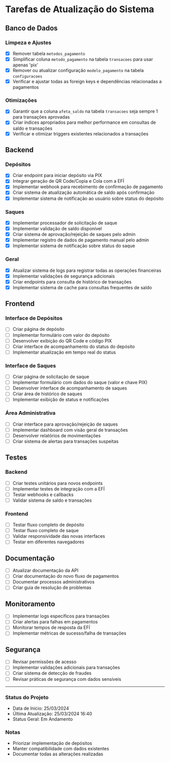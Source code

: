 # Tarefas de Atualização do Sistema

## Banco de Dados

### Limpeza e Ajustes
- [x] Remover tabela `metodos_pagamento`
- [x] Simplificar coluna `metodo_pagamento` na tabela `transacoes` para usar apenas 'pix'
- [x] Remover ou atualizar configuração `modelo_pagamento` na tabela `configuracoes`
- [x] Verificar e ajustar todas as foreign keys e dependências relacionadas a pagamentos

### Otimizações
- [x] Garantir que a coluna `afeta_saldo` na tabela `transacoes` seja sempre 1 para transações aprovadas
- [x] Criar índices apropriados para melhor performance em consultas de saldo e transações
- [x] Verificar e otimizar triggers existentes relacionados a transações

## Backend

### Depósitos
- [x] Criar endpoint para iniciar depósito via PIX
- [x] Integrar geração de QR Code/Copia e Cola com a EFÍ
- [x] Implementar webhook para recebimento de confirmação de pagamento
- [x] Criar sistema de atualização automática de saldo após confirmação
- [x] Implementar sistema de notificação ao usuário sobre status do depósito

### Saques
- [x] Implementar processador de solicitação de saque
- [x] Implementar validação de saldo disponível
- [x] Criar sistema de aprovação/rejeição de saques pelo admin
- [x] Implementar registro de dados de pagamento manual pelo admin
- [x] Implementar sistema de notificação sobre status do saque

### Geral
- [x] Atualizar sistema de logs para registrar todas as operações financeiras
- [x] Implementar validações de segurança adicionais
- [x] Criar endpoints para consulta de histórico de transações
- [x] Implementar sistema de cache para consultas frequentes de saldo

## Frontend

### Interface de Depósitos
- [ ] Criar página de depósito
- [ ] Implementar formulário com valor do depósito
- [ ] Desenvolver exibição do QR Code e código PIX
- [ ] Criar interface de acompanhamento do status do depósito
- [ ] Implementar atualização em tempo real do status

### Interface de Saques
- [ ] Criar página de solicitação de saque
- [ ] Implementar formulário com dados do saque (valor e chave PIX)
- [ ] Desenvolver interface de acompanhamento de saques
- [ ] Criar área de histórico de saques
- [ ] Implementar exibição de status e notificações

### Área Administrativa
- [ ] Criar interface para aprovação/rejeição de saques
- [ ] Implementar dashboard com visão geral de transações
- [ ] Desenvolver relatórios de movimentações
- [ ] Criar sistema de alertas para transações suspeitas

## Testes

### Backend
- [ ] Criar testes unitários para novos endpoints
- [ ] Implementar testes de integração com a EFÍ
- [ ] Testar webhooks e callbacks
- [ ] Validar sistema de saldo e transações

### Frontend
- [ ] Testar fluxo completo de depósito
- [ ] Testar fluxo completo de saque
- [ ] Validar responsividade das novas interfaces
- [ ] Testar em diferentes navegadores

## Documentação
- [ ] Atualizar documentação da API
- [ ] Criar documentação do novo fluxo de pagamentos
- [ ] Documentar processos administrativos
- [ ] Criar guia de resolução de problemas

## Monitoramento
- [ ] Implementar logs específicos para transações
- [ ] Criar alertas para falhas em pagamentos
- [ ] Monitorar tempos de resposta da EFÍ
- [ ] Implementar métricas de sucesso/falha de transações

## Segurança
- [ ] Revisar permissões de acesso
- [ ] Implementar validações adicionais para transações
- [ ] Criar sistema de detecção de fraudes
- [ ] Revisar práticas de segurança com dados sensíveis

---

### Status do Projeto
- Data de Início: 25/03/2024
- Última Atualização: 25/03/2024 16:40
- Status Geral: Em Andamento

### Notas
- Priorizar implementação de depósitos
- Manter compatibilidade com dados existentes
- Documentar todas as alterações realizadas